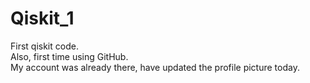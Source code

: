 # Qiskit_1
First qiskit code.
<br>
Also, first time using GitHub.
<br>
My account was already there, have updated the profile picture today.
